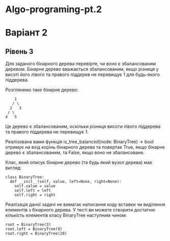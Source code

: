 # Algo-programing-pt.2
# Варіант 2
## Рівень 3
Для заданого бінарного дерева перевірте, чи воно є збалансованим деревом. Бінарне дерево вважається збалансованим, якщо різниця у висоті його лівого та правого піддерев не перевищує 1 для будь-якого піддерева.

Розглянемо таке бінарне дерево:

        1
       / \
      2   3
     / \     
    4   5   

Це дерево є збалансованим, оскільки різниця висоти лівого піддерева та правого піддерева не перевищує 1.

Реалізована вами функція is_tree_balanced(node: BinaryTree) -> bool отримує на вхід корінь бінарного дерева та повертає True, якщо бінарне дерево є збалансованим, та False, якщо воно не збалансоване.

Клас, який описує бінарне дерево (та будь який вузол дерева) має вигляд:

    class BinaryTree:
      def __init__(self, value, left=None, right=None):
        self.value = value
        self.left = left
        self.right = right
        
Реалізація даної задачі не вимагає написання коду вставки чи виділення елементів з бінарного дерева. У тесті ви можете створити достатню кількість елементів класу BinaryTree наступним чином:

    root = BinaryTree(3)
    root.left = BinaryTree(9)
    root.right = BinaryTree(20)
